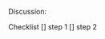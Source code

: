 
Discussion: 



Checklist
[] step 1
[] step 2

<!-- extra information for you to help with filling it out -->
